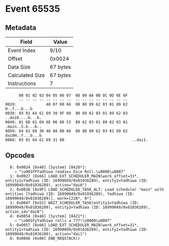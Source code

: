 # Event 65535

## Metadata

| Field           | Value    |
|-----------------|----------|
| Event Index     | 9/10     |
| Offset          | 0x0024   |
| Data Size       | 67 bytes |
| Calculated Size | 67 bytes |
| Instructions    | 7        |

```
      00 01 02 03 04 05 06 07  08 09 0A 0B 0C 0D 0E 0F
      -- -- -- -- -- -- -- --  -- -- -- -- -- -- -- --
0020:             48 07 80 66  08 80 89 62 03 01 89 62      H..f...b...b
0030: 03 01 64 61 69 30 9F 09  80 89 62 03 01 89 62 03  ..dai0....b...b.
0040: 01 6D 61 69 6E 06 80 53  89 62 03 01 89 62 03 01  .main..S.b...b..
0050: 64 61 69 30 48 0A 80 66  08 80 89 62 03 01 89 62  dai0H..f...b...b
0060: 03 01 64 61 69 31 00                              ..dai1.         
```

## Opcodes

```
  0: 0x0024 [0x48] [System] [8420*]:
    → "\u001FPYadhiwa readies Dice Roll.\u0000\u0007"
  1: 0x0027 [0x66] LOAD_EXT_SCHEDULER_MAIN(work_offset=31*, entity1=Yadhiwa (ID: 16999049/0x01036289), entity2=Yadhiwa (ID: 16999049/0x01036289), action="dai0")
  2: 0x0036 [0x9F] LOAD_SCHEDULED_TASK_ALT: Load scheduler "main" with entities [Yadhiwa (ID: 16999049/0x01036289), Yadhiwa (ID: 16999049/0x01036289)], work=[228*, 0*]
  3: 0x0047 [0x53] WAIT_SCHEDULER_TASK(entity1=Yadhiwa (ID: 16999049/0x01036289), entity2=Yadhiwa (ID: 16999049/0x01036289), action_id="dai0")
  4: 0x0054 [0x48] [System] [8421*]:
    → "\u001FyYadhiwa rolls a 777!\u0000\u0007"
  5: 0x0057 [0x66] LOAD_EXT_SCHEDULER_MAIN(work_offset=31*, entity1=Yadhiwa (ID: 16999049/0x01036289), entity2=Yadhiwa (ID: 16999049/0x01036289), action="dai1")
  6: 0x0066 [0x00] END_REQSTACK()
```
